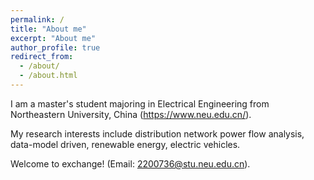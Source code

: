 ```yaml
---
permalink: /
title: "About me"
excerpt: "About me"
author_profile: true
redirect_from: 
  - /about/
  - /about.html
---
```

I am a master's student majoring in Electrical Engineering from Northeastern University, China (https://www.neu.edu.cn/). 

My research interests include distribution network power flow analysis, data-model driven, renewable energy, electric vehicles.

Welcome to exchange! (Email: 2200736@stu.neu.edu.cn).
